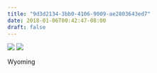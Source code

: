 ```yaml
---
title: "9d3d2134-3bb0-4106-9009-ae2803643ed7"
date: 2018-01-06T00:42:47-08:00
draft: false
---
```


![](https://d17enza3bfujl8.cloudfront.net/DSCF9062.jpg)
![](https://d17enza3bfujl8.cloudfront.net/DSCF9063.jpg)

Wyoming
